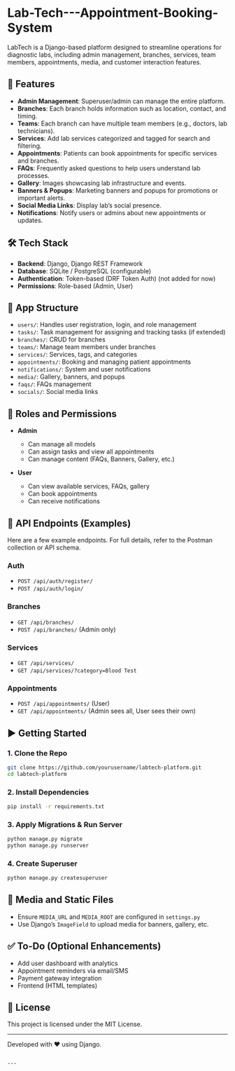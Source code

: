 # Lab-Tech---Appointment-Booking-System



LabTech is a Django-based platform designed to streamline operations for diagnostic labs, including admin management, branches, services, team members, appointments, media, and customer interaction features.

## 🚀 Features

- **Admin Management**: Superuser/admin can manage the entire platform.
- **Branches**: Each branch holds information such as location, contact, and timing.
- **Teams**: Each branch can have multiple team members (e.g., doctors, lab technicians).
- **Services**: Add lab services categorized and tagged for search and filtering.
- **Appointments**: Patients can book appointments for specific services and branches.
- **FAQs**: Frequently asked questions to help users understand lab processes.
- **Gallery**: Images showcasing lab infrastructure and events.
- **Banners & Popups**: Marketing banners and popups for promotions or important alerts.
- **Social Media Links**: Display lab’s social presence.
- **Notifications**: Notify users or admins about new appointments or updates.

## 🛠 Tech Stack

- **Backend**: Django, Django REST Framework
- **Database**: SQLite / PostgreSQL (configurable)
- **Authentication**: Token-based (DRF Token Auth) (not added for now)
- **Permissions**: Role-based (Admin, User)

## 📁 App Structure

- `users/`: Handles user registration, login, and role management
- `tasks/`: Task management for assigning and tracking tasks (if extended)
- `branches/`: CRUD for branches
- `teams/`: Manage team members under branches
- `services/`: Services, tags, and categories
- `appointments/`: Booking and managing patient appointments
- `notifications/`: System and user notifications
- `media/`: Gallery, banners, and popups
- `faqs/`: FAQs management
- `socials/`: Social media links

## 🔐 Roles and Permissions

- **Admin**
  - Can manage all models
  - Can assign tasks and view all appointments
  - Can manage content (FAQs, Banners, Gallery, etc.)

- **User**
  - Can view available services, FAQs, gallery
  - Can book appointments
  - Can receive notifications

## 🧪 API Endpoints (Examples)

Here are a few example endpoints. For full details, refer to the Postman collection or API schema.

### Auth
- `POST /api/auth/register/`
- `POST /api/auth/login/`

### Branches
- `GET /api/branches/`
- `POST /api/branches/` (Admin only)

### Services
- `GET /api/services/`
- `GET /api/services/?category=Blood Test`

### Appointments
- `POST /api/appointments/` (User)
- `GET /api/appointments/` (Admin sees all, User sees their own)

## ▶️ Getting Started

### 1. Clone the Repo

```bash
git clone https://github.com/yourusername/labtech-platform.git
cd labtech-platform
```

### 2. Install Dependencies

```bash
pip install -r requirements.txt
```

### 3. Apply Migrations & Run Server

```bash
python manage.py migrate
python manage.py runserver
```

### 4. Create Superuser

```bash
python manage.py createsuperuser
```

## 📸 Media and Static Files

- Ensure `MEDIA_URL` and `MEDIA_ROOT` are configured in `settings.py`
- Use Django’s `ImageField` to upload media for banners, gallery, etc.

## ✅ To-Do (Optional Enhancements)

- Add user dashboard with analytics
- Appointment reminders via email/SMS
- Payment gateway integration
- Frontend (HTML templates)

## 📄 License

This project is licensed under the MIT License.

---

Developed with ❤️ using Django.
```

---
